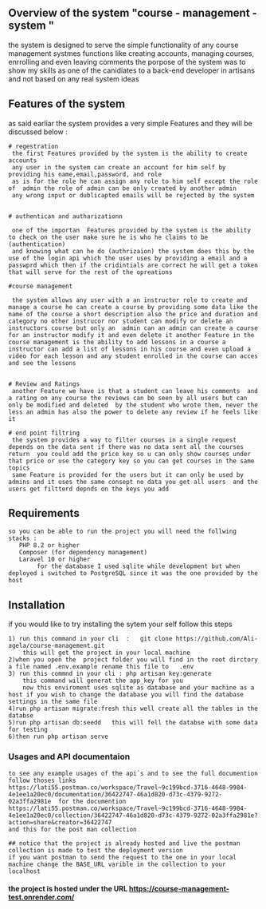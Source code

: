 ##  Overview of the system  "course - management - system " 
 
 the system is designed to serve the simple functionality of any course management  systmes 
 functions   like creating accounts, managing courses, enrrolling and even leaving comments 
 the porpose of the system was to show my skills as one of the canidiates to a back-end developer in artisans and not based on any real system ideas 





## Features  of the system
 as said earliar the system provides a very simple Features and they will be discussed below :
    
    # regestration
     the first Features provided by the system is the ability to create accounts 
     any user in the system can create an account for him self by providing his name,email,password, and role 
     as is for the role he can assign any role to him self except the role of  admin the role of admin can be only created by another admin
     any wrong input or dublicapted emails will be rejected by the system


    # authentican and autharizationn
    
     one of the importan  Features provided by the system is the ability to check on the user make sure he is who he claims to be (authentication)
     and knowing what can he do (authrizaion) the system does this by the use of the login api which the user uses by providing a email and a   passwprd which then if the cridintials are correct he will get a token that will serve for the rest of the opreations 

    #course management 

     the system allows any user with a an instructor role to create and manage a course he can create a course by providing some data like the name of the course a short description also the price and duration and category no other instrucor nor student can modify or delete an instructors course but only an  admin can an admin can create a course for an instructor modify it and even delete it another Feature in the course management is the ability to add lessons in a course a instructor can add a list of lessons in his course and even upload a video for each lesson and any student enrolled in the course can acces and see the lessons 


    # Review and Ratings 
     another Feature we have is that a student can leave his comments  and a rating on any course the reviews can be seen by all users but can only be modified and deleted  by the student who wrote them, never the less an admin has also the power to delete any review if he feels like it 

    # end point filtring 
     the system provides a way to filter courses in a single request depends on the data sent if there was no data sent all the courses return  you could add the price key so u can only show courses under that price or use the category key so you can get courses in the same topics 
     same Feature is provided for the users but it can only be used by admins and it uses the same consept no data you get all users  and the users get filtterd depnds on the keys you add 

## Requirements
    so you can be able to run the project you will need the follwing stacks :
       PHP 8.2 or higher
       Composer (for dependency management)
       Laravel 10 or higher 
            for the database I used sqlite while development but when deployed i switched to PostgreSQL since it was the one provided by the host



## Installation
  if you would like to try  installing the sytem your self follow this steps 

    1) run this command in your cli  :   git clone https://github.com/Ali-agela/course-management.git  
        this will get the project in your local machine 
    2)when you open the  project folder you will find in the root dirctory a file named .env.example rename this file to   .env 
    3) run this commnd in your cli : php artisan key:generate
        this command will generat the app_key for you   
        now this enviroment uses sqlite as database and your machine as a host if you wish to change the database you will find the database settings in the same file 
    4)run php artisan migrate:fresh this well create all the tables in the databse 
    5)run php artisan db:seedd   this will fell the databse with some data for testing 
    6)then run php artisan serve 

### Usages and API documentaion 
    to see any example usages of the api`s and to see the full documention follow thoses links 
    https://lati55.postman.co/workspace/Travel~9c199bcd-3716-4648-9984-4e1ee1a20ec0/documentation/36422747-46a1d820-d73c-4379-9272-02a3ffa2981e  for the documention 
    https://lati55.postman.co/workspace/Travel~9c199bcd-3716-4648-9984-4e1ee1a20ec0/collection/36422747-46a1d820-d73c-4379-9272-02a3ffa2981e?action=share&creator=36422747  
    and this for the post man collection 

    ## notice that the project is already hosted and live the postman collection is made to test the deployment version  
    if you want postman to send the request to the one in your local machine change the BASE_URL varible in the collection to your localhost

#### the project is hosted under the URL   https://course-management-test.onrender.com/